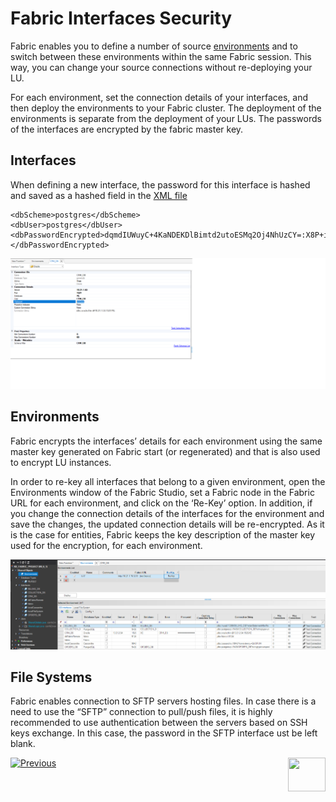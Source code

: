 # **Fabric Interfaces Security** 

Fabric enables you to define a number of source [environments]() and to switch between these environments within the same Fabric session. This way, you can change your source connections without re-deploying your LU.

For each environment, set the connection details of your interfaces, and then deploy the environments to your Fabric cluster. The deployment of the environments is separate from the deployment of your LUs.
The passwords of the interfaces are encrypted by the fabric master key.


## Interfaces 

When defining a new interface, the password for this interface is hashed and saved as a hashed field in the [XML file](/articles/25_environments/04_offline_deployment.md#xml-file-example)  

``` 
<dbScheme>postgres</dbScheme>
<dbUser>postgres</dbUser>
<dbPasswordEncrypted>dqmdIUWuyC+4KaNDEKDlBimtd2utoESMq2Oj4NhUzCY=:X8P+ihKPTG2WuwfX0xztOPSS3lDLrr7Y+UrkzjkHf/c=</dbPasswordEncrypted>
```

<img src="/articles/26_fabric_security/images/05_fabric_Interfacesencryption.png">
          
  

## Environments


Fabric encrypts the interfaces’ details for each environment using the same master key generated on Fabric start (or regenerated) and that is also used to encrypt LU instances. 

In order to re-key all interfaces that belong to a given environment, open the Environments window of the Fabric Studio, set a Fabric node in the Fabric URL for each environment, 
and click on the ‘Re-Key’ option.
In addition, if you change the connection details of the interfaces for the environment and save the changes, the updated connection details will be re-encrypted.
As it is the case for entities, Fabric keeps the key description of the master key used for the encryption, for each environment.


<img src="/articles/26_fabric_security/images/06_fabric_envEncryption.PNG">


## File Systems

Fabric enables connection to SFTP servers hosting files.
In case there is a need to use the “SFTP” connection to pull/push files, it is highly recommended to use authentication between the servers based on SSH keys exchange. 
In this case, the password in the SFTP interface ust be left blank.  
 

[![Previous](/articles/images/Previous.png)](/articles/26_fabric_security/03_fabric_LUI_encryption.md)[<img align="right" width="60" height="54" src="/articles/images/Next.png">](/articles/26_fabric_security/05_fabric_webservices_security.md)
